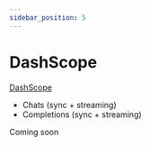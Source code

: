 ```yaml
---
sidebar_position: 5
---
```


# DashScope

[DashScope](https://dashscope.aliyun.com/) 

- Chats (sync + streaming)
- Completions (sync + streaming)

Coming soon